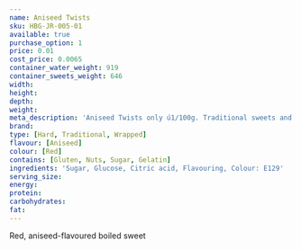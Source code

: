 ```yaml
---
name: Aniseed Twists
sku: HBG-JR-005-01
available: true
purchase_option: 1
price: 0.01
cost_price: 0.0065
container_water_weight: 919
container_sweets_weight: 646
width: 
height: 
depth: 
weight: 
meta_description: 'Aniseed Twists only ú1/100g. Traditional sweets and more at Humbugs Confectionery Store. Specialists in satisfying your sweet tooth!'
brand: 
type: [Hard, Traditional, Wrapped]
flavour: [Aniseed]
colour: [Red]
contains: [Gluten, Nuts, Sugar, Gelatin]
ingredients: 'Sugar, Glucose, Citric acid, Flavouring, Colour: E129'
serving_size: 
energy: 
protein: 
carbohydrates: 
fat: 
---
```

Red, aniseed-flavoured boiled sweet